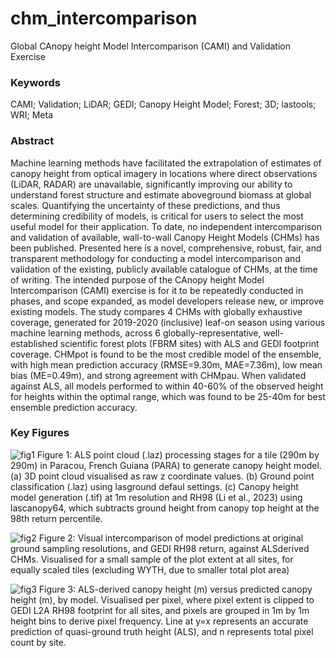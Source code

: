 # chm_intercomparison
Global CAnopy height Model Intercomparison (CAMI) and Validation Exercise

### Keywords
CAMI; Validation; LiDAR; GEDI; Canopy Height Model; Forest; 3D; lastools; WRI; Meta

### Abstract
Machine learning methods have facilitated the extrapolation of estimates of canopy height from optical imagery in locations where direct observations (LiDAR, RADAR) are unavailable, significantly improving our ability to understand forest structure and estimate aboveground biomass at global scales. Quantifying the uncertainty of these predictions, and thus determining credibility of models, is critical for users to select the most useful model for their application. To date, no independent intercomparison and validation of available, wall-to-wall Canopy Height Models (CHMs) has been published. Presented here is a novel, comprehensive, robust, fair, and transparent methodology for conducting a model intercomparison and validation of the existing, publicly available catalogue of CHMs, at the time of writing. The intended purpose of the CAnopy height Model Intercomparison (CAMI) exercise is for it to be repeatedly conducted in phases, and scope expanded, as model developers release new, or improve existing models. The study compares 4 CHMs with globally exhaustive coverage, generated for 2019-2020 (inclusive) leaf-on season using various machine learning methods, across 6 globally-representative, well-established scientific forest plots (FBRM sites) with ALS and GEDI footprint coverage. CHMpot is found to be the most credible model of the ensemble, with high mean prediction accuracy (RMSE=9.30m, MAE=7.36m), low mean bias (ME=0.49m), and strong agreement with CHMpau. When validated against ALS, all models performed to within 40-60% of the observed height for heights within the optimal range, which was found to be 25-40m for best ensemble prediction accuracy.

### Key Figures
![fig1](https://github.com/user-attachments/assets/d7304584-7e34-48ec-b953-0077f5d684e8)
Figure 1: ALS point cloud (.laz) processing stages for a tile (290m by 290m) in Paracou, French Guiana (PARA) to generate canopy height model. (a) 3D point cloud visualised as raw z coordinate values. (b) Ground point classification (.laz) using lasground defaul settings. (c) Canopy height model generation (.tif) at 1m resolution and RH98 (Li et al., 2023) using lascanopy64, which subtracts ground height from canopy top height at the 98th return percentile.

![fig2](https://github.com/user-attachments/assets/3e766857-3dcf-4398-bab4-e460052d6074)
Figure 2: Visual intercomparison of model predictions at original ground sampling resolutions, and GEDI RH98 return, against ALSderived CHMs. Visualised for a small sample of the plot extent at all sites, for equally scaled tiles (excluding WYTH, due to smaller total plot area)

![fig3](https://github.com/user-attachments/assets/14598926-f0a7-451c-be33-bb99482be6eb)
Figure 3: ALS-derived canopy height (m) versus predicted canopy height (m), by model. Visualised per pixel, where pixel extent is clipped to GEDI L2A RH98 footprint for all sites, and pixels are grouped in 1m by 1m height bins to derive pixel frequency. Line at y=x represents an accurate prediction of quasi-ground truth height (ALS), and n represents total pixel count by site.

